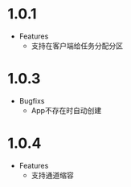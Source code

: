 # 1.0.1

- Features
  * 支持在客户端给任务分配分区
  
# 1.0.3
- Bugfixs
  * App不存在时自动创建
  
# 1.0.4
- Features
  * 支持通道缩容